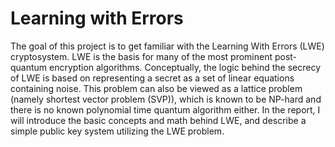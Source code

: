 # Learning with Errors
The goal of this project is to get familiar with the Learning With Errors (LWE) cryptosystem.
LWE is the basis for many of the most prominent post-quantum encryption
algorithms.
Conceptually, the logic behind the secrecy of LWE is based on representing a secret
as a set of linear equations containing noise. This problem can also be viewed as a
lattice problem (namely shortest vector problem (SVP)), which is known to be NP-hard and
there is no known polynomial time quantum algorithm either.
In the report, I will introduce the basic concepts and math behind LWE, and describe
a simple public key system utilizing the LWE problem.
